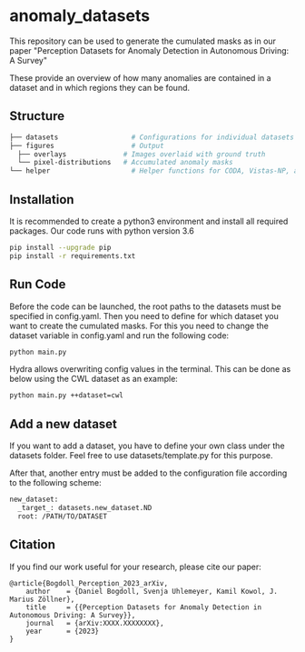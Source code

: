 # anomaly_datasets
This repository can be used to generate the cumulated masks as in our paper "Perception Datasets for Anomaly Detection in Autonomous Driving: A Survey"

These provide an overview of how many anomalies are contained in a dataset and in which regions they can be found.

## Structure
```bash
├── datasets                  # Configurations for individual datasets
├── figures                   # Output
  ├── overlays              # Images overlaid with ground truth
  └── pixel-distributions   # Accumulated anomaly masks    
└── helper                    # Helper functions for CODA, Vistas-NP, and WD-Pascal
```

## Installation
It is recommended to create a python3 environment and install all required packages. Our code runs with python version 3.6
```bash
pip install --upgrade pip
pip install -r requirements.txt
```

## Run Code
Before the code can be launched, the root paths to the datasets must be specified in config.yaml. 
Then you need to define for which dataset you want to create the cumulated masks. For this you need to change the dataset variable in config.yaml and run the following code: 
```bash
python main.py
```
Hydra allows overwriting config values in the terminal. This can be done as below using the CWL dataset as an example:
```bash
python main.py ++dataset=cwl
```

## Add a new dataset
If you want to add a dataset, you have to define your own class under the datasets folder. Feel free to use datasets/template.py for this purpose.

After that, another entry must be added to the configuration file according to the following scheme: 
```bash
new_dataset:
  _target_: datasets.new_dataset.ND
  root: /PATH/TO/DATASET
```

## Citation
If you find our work useful for your research, please cite our paper:
```
@article{Bogdoll_Perception_2023_arXiv,
    author    = {Daniel Bogdoll, Svenja Uhlemeyer, Kamil Kowol, J. Marius Zöllner},
    title     = {{Perception Datasets for Anomaly Detection in Autonomous Driving: A Survey}},
    journal   = {arXiv:XXXX.XXXXXXXX},
    year      = {2023}
}
```
